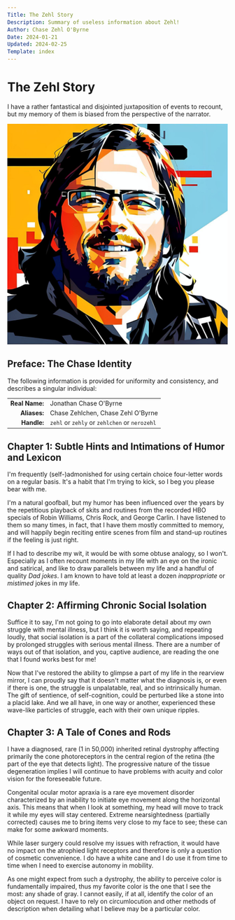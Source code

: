 ```yaml
---
Title: The Zehl Story
Description: Summary of useless information about Zehl!
Author: Chase Zehl O'Byrne
Date: 2024-01-21
Updated: 2024-02-25
Template: index
---
```


# The Zehl Story
I have a rather fantastical and disjointed juxtaposition of events to recount, but my memory of them is biased from
the perspective of the narrator.  

![An AI-enhanced picture of Chase Zehl O'Byrne](/assets/chase2.jpg#right)

## Preface: The Chase Identity
The following information is provided for uniformity and consistency, and describes a singular individual:

|                |                                               |
|---------------:|:----------------------------------------------|
| **Real Name:** | Jonathan Chase O'Byrne                        |
|   **Aliases:** | Chase Zehlchen, Chase Zehl O'Byrne            |
|    **Handle:** | `zehl` or `zehly` or `zehlchen` or `nerozehl` |

## Chapter 1: Subtle Hints and Intimations of Humor and Lexicon
I'm frequently (self-)admonished for using certain choice four-letter words on a regular basis. It's a habit that
I'm trying to kick, so I beg you please bear with me.

I'm a natural goofball, but my humor has been influenced over the years by the repetitious playback of skits and
routines from the recorded HBO specials of Robin Williams, Chris Rock, and George Carlin. I have listened to them 
so many times, in fact, that I have them mostly committed to memory, and will happily begin reciting entire scenes
from film and stand-up routines if the feeling is just right.  

If I had to describe my wit, it would be with some obtuse analogy, so I won't. Especially as I often recount moments
in my life with an eye on the ironic and satirical, and like to draw parallels between my life and a handful of quality 
*Dad jokes*. I am known to have told at least a dozen *inappropriate* or *mistimed* jokes in my life.

## Chapter 2: Affirming Chronic Social Isolation
Suffice it to say, I'm not going to go into elaborate detail about my own struggle with mental illness, but I think it
is worth saying, and repeating loudly, that social isolation is a part of the collateral complications imposed by prolonged
struggles with serious mental illness. There are a number of ways out of that isolation, and you, captive audience, are
reading the one that I found works best for me!

Now that I've restored the ability to glimpse a part of my life in the rearview mirror, I can proudly say that it doesn't
matter what the diagnosis is, or even if there is one, the struggle is unpalatable, real, and so intrinsically human.
The gift of sentience, of self-cognition, could be perturbed like a stone into a placid lake. And we all have, in one way
or another, experienced these wave-like particles of struggle, each with their own unique ripples.

## Chapter 3: A Tale of Cones and Rods
I have a diagnosed, rare (1 in 50,000) inherited retinal dystrophy affecting primarily the cone photoreceptors in the
central region of the retina (the part of the eye that detects light). The progressive nature of the tissue degeneration
implies I will continue to have problems with acuity and color vision for the foreseeable future. 

Congenital ocular motor apraxia is a rare eye movement disorder characterized by an inability to initiate eye movement along
the horizontal axis. This means that when I look at something, my head will move to track it while my eyes will stay centered.
Extreme nearsightedness (partially corrected) causes me to bring items very close to my face to see; these can make for some
awkward moments.

While laser surgery could resolve my issues with refraction, it would have no impact on the atrophied light receptors and 
therefore is only a question of cosmetic convenience. I do have a white cane and I do use it from time to time when I need to
exercise autonomy in mobility. 

As one might expect from such a dystrophy, the ability to perceive color is fundamentally impaired, thus my favorite color 
is the one that I see the most: any shade of gray. I cannot easily, if at all, identify the color of an object on request. I 
have to rely on circumlocution and other methods of description when detailing what I believe may be a particular color.
